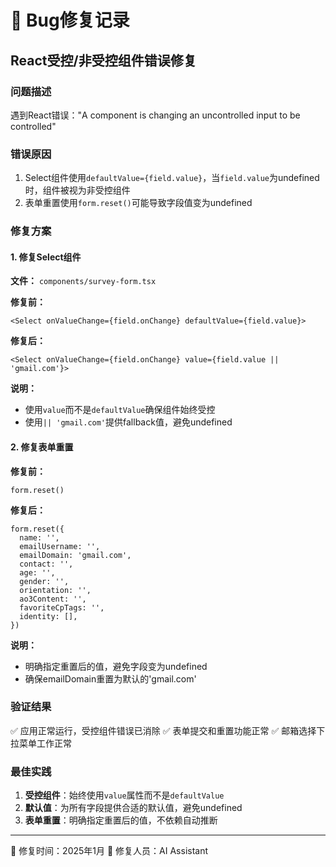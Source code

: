 # 🐛 Bug修复记录

## React受控/非受控组件错误修复

### 问题描述
遇到React错误："A component is changing an uncontrolled input to be controlled"

### 错误原因
1. Select组件使用`defaultValue={field.value}`，当`field.value`为undefined时，组件被视为非受控组件
2. 表单重置使用`form.reset()`可能导致字段值变为undefined

### 修复方案

#### 1. 修复Select组件
**文件：** `components/survey-form.tsx`

**修复前：**
```tsx
<Select onValueChange={field.onChange} defaultValue={field.value}>
```

**修复后：**
```tsx
<Select onValueChange={field.onChange} value={field.value || 'gmail.com'}>
```

**说明：**
- 使用`value`而不是`defaultValue`确保组件始终受控
- 使用`|| 'gmail.com'`提供fallback值，避免undefined

#### 2. 修复表单重置
**修复前：**
```tsx
form.reset()
```

**修复后：**
```tsx
form.reset({
  name: '',
  emailUsername: '',
  emailDomain: 'gmail.com',
  contact: '',
  age: '',
  gender: '',
  orientation: '',
  ao3Content: '',
  favoriteCpTags: '',
  identity: [],
})
```

**说明：**
- 明确指定重置后的值，避免字段变为undefined
- 确保emailDomain重置为默认的'gmail.com'

### 验证结果
✅ 应用正常运行，受控组件错误已消除
✅ 表单提交和重置功能正常
✅ 邮箱选择下拉菜单工作正常

### 最佳实践
1. **受控组件**：始终使用`value`属性而不是`defaultValue`
2. **默认值**：为所有字段提供合适的默认值，避免undefined
3. **表单重置**：明确指定重置后的值，不依赖自动推断

---
📅 修复时间：2025年1月
🔧 修复人员：AI Assistant 